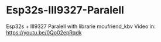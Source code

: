 # Esp32s-IlI9327-Paralell
Esp32s + IlI9327 Paralell with librarie mcufriend_kbv
Video in: https://youtu.be/0Qo02epRqdk
